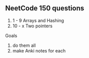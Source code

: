 ## NeetCode 150 questions

1. 1 - 9 Arrays and Hashing
2. 10 - x Two pointers

Goals

1. do them all
2. make Anki notes for each
